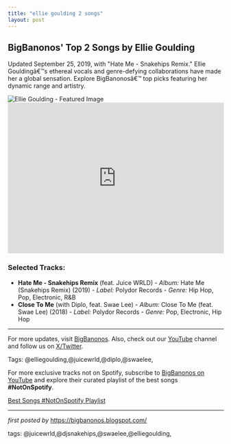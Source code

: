 ```yaml
---
title: "ellie goulding 2 songs"
layout: post
---
```

<h2 >BigBanonos' Top 2 Songs by Ellie Goulding</h2> <!-- Introductory Text -->
<p >Updated September 25, 2019, with "Hate Me - Snakehips Remix." Ellie Gouldingâ€™s ethereal vocals and genre-defying collaborations have made her a global sensation. Explore BigBanonosâ€™ top picks featuring her dynamic range and artistry.</p> <!-- Featured Image -->
<div > <img src="https://i.scdn.co/image/ab6761610000e5ebc3cd7dc428871e8985d62b9a" alt="Ellie Goulding - Featured Image">
</div> <!-- Spotify Playlist Embed -->
<div > <iframe src="https://open.spotify.com/embed/playlist/7cgEkbBzRAun4gtURZaq7C?utm_source=generator" width="100%" height="352" frameborder="0" allow="autoplay; clipboard-write; encrypted-media; fullscreen; picture-in-picture" loading="lazy"></iframe>
</div> <!-- Song List -->
<h3 >Selected Tracks:</h3>
<ul > <li><strong>Hate Me - Snakehips Remix</strong> (feat. Juice WRLD) - <em>Album:</em> Hate Me (Snakehips Remix) (2019) - <em>Label:</em> Polydor Records - <em>Genre:</em> Hip Hop, Pop, Electronic, R&B</li> <li><strong>Close To Me</strong> (with Diplo, feat. Swae Lee) - <em>Album:</em> Close To Me (feat. Swae Lee) (2018) - <em>Label:</em> Polydor Records - <em>Genre:</em> Pop, Electronic, Hip Hop</li>
</ul> <!-- Footer Links -->
<hr />
<p >For more updates, visit <a href="https://bigbanonos.blogspot.com/" target="_blank">BigBanonos</a>. Also, check out our <a href="https://www.youtube.com/@BigBanonos" target="_blank">YouTube</a> channel and follow us on <a href="https://x.com/bigbanonos" target="_blank">X/Twitter</a>.</p> <!-- Tags -->
<p >Tags: @elliegoulding,@juicewrld,@diplo,@swaelee,</p>


<!--Subscribe and Playlist Links-->
<div>
    <p>For more exclusive tracks not on Spotify, subscribe to <a href="https://www.youtube.com/@BigBanonos" target="_blank">BigBanonos on YouTube</a> and explore their curated playlist of the best songs <strong>#NotOnSpotify</strong>.</p>
    <p><a href="https://www.youtube.com/playlist?list=PLtuNtuTatqI0kFahUCbtbfenC_ET5O_tr" target="_blank">Best Songs #NotOnSpotify Playlist<br /></a></p></div>

<hr />

<p><em>first posted by</em> <a href="https://bigbanonos.blogspot.com/" rel="noopener" target="_new">https://bigbanonos.blogspot.com/</a></p>

<p>tags: @juicewrld,@djsnakehips,@swaelee,@elliegoulding,</p>
